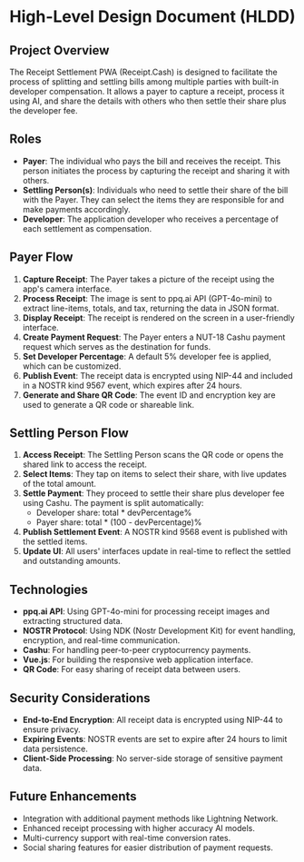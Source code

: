 # High-Level Design Document (HLDD)

## Project Overview
The Receipt Settlement PWA (Receipt.Cash) is designed to facilitate the process of splitting and settling bills among multiple parties with built-in developer compensation. It allows a payer to capture a receipt, process it using AI, and share the details with others who then settle their share plus the developer fee.

## Roles
- **Payer**: The individual who pays the bill and receives the receipt. This person initiates the process by capturing the receipt and sharing it with others.
- **Settling Person(s)**: Individuals who need to settle their share of the bill with the Payer. They can select the items they are responsible for and make payments accordingly.
- **Developer**: The application developer who receives a percentage of each settlement as compensation.

## Payer Flow
1. **Capture Receipt**: The Payer takes a picture of the receipt using the app's camera interface.
2. **Process Receipt**: The image is sent to ppq.ai API (GPT-4o-mini) to extract line-items, totals, and tax, returning the data in JSON format.
3. **Display Receipt**: The receipt is rendered on the screen in a user-friendly interface.
4. **Create Payment Request**: The Payer enters a NUT-18 Cashu payment request which serves as the destination for funds.
5. **Set Developer Percentage**: A default 5% developer fee is applied, which can be customized.
6. **Publish Event**: The receipt data is encrypted using NIP-44 and included in a NOSTR kind 9567 event, which expires after 24 hours.
7. **Generate and Share QR Code**: The event ID and encryption key are used to generate a QR code or shareable link.

## Settling Person Flow
1. **Access Receipt**: The Settling Person scans the QR code or opens the shared link to access the receipt.
2. **Select Items**: They tap on items to select their share, with live updates of the total amount.
3. **Settle Payment**: They proceed to settle their share plus developer fee using Cashu. The payment is split automatically:
   - Developer share: total * devPercentage%
   - Payer share: total * (100 - devPercentage)%
4. **Publish Settlement Event**: A NOSTR kind 9568 event is published with the settled items.
5. **Update UI**: All users' interfaces update in real-time to reflect the settled and outstanding amounts.

## Technologies
- **ppq.ai API**: Using GPT-4o-mini for processing receipt images and extracting structured data.
- **NOSTR Protocol**: Using NDK (Nostr Development Kit) for event handling, encryption, and real-time communication.
- **Cashu**: For handling peer-to-peer cryptocurrency payments.
- **Vue.js**: For building the responsive web application interface.
- **QR Code**: For easy sharing of receipt data between users.

## Security Considerations
- **End-to-End Encryption**: All receipt data is encrypted using NIP-44 to ensure privacy.
- **Expiring Events**: NOSTR events are set to expire after 24 hours to limit data persistence.
- **Client-Side Processing**: No server-side storage of sensitive payment data.

## Future Enhancements
- Integration with additional payment methods like Lightning Network.
- Enhanced receipt processing with higher accuracy AI models.
- Multi-currency support with real-time conversion rates.
- Social sharing features for easier distribution of payment requests.